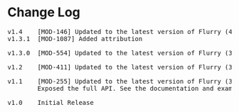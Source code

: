 # Change Log
<pre>
v1.4    [MOD-146] Updated to the latest version of Flurry (4.4.0)
v1.3.1	[MOD-1087] Added attribution
	
v1.3.0	[MOD-554] Updated to the latest version of Flurry (3.1.0) removing UDID support

v1.2	[MOD-411] Updated to the latest version of Flurry (3.0.7)

v1.1    [MOD-255] Updated to the latest version of Flurry (3.0.0)
		Exposed the full API. See the documentation and example for more information.

v1.0    Initial Release
